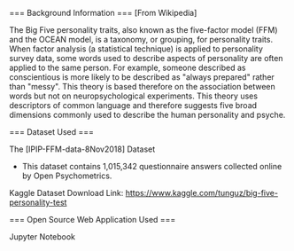 
=== Background Information ===
[From Wikipedia]

The Big Five personality traits, also known as the five-factor model (FFM) and the OCEAN model, is a taxonomy, or grouping,
for personality traits. When factor analysis (a statistical technique) is applied to personality survey data, some words
used to describe aspects of personality are often applied to the same person. For example, someone described as conscientious 
is more likely to be described as "always prepared" rather than "messy". This theory is based therefore on the association 
between words but not on neuropsychological experiments. This theory uses descriptors of common language and therefore suggests
five broad dimensions commonly used to describe the human personality and psyche.

=== Dataset Used ===

The [IPIP-FFM-data-8Nov2018] Dataset
- This dataset contains 1,015,342 questionnaire answers collected online by Open Psychometrics.

Kaggle Dataset Download Link: https://www.kaggle.com/tunguz/big-five-personality-test


=== Open Source Web Application Used ===

Jupyter Notebook
